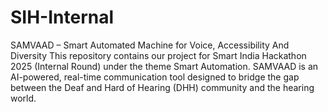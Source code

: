 # SIH-Internal
SAMVAAD – Smart Automated Machine for Voice, Accessibility And Diversity  This repository contains our project for Smart India Hackathon 2025 (Internal Round) under the theme Smart Automation. SAMVAAD is an AI-powered, real-time communication tool designed to bridge the gap between the Deaf and Hard of Hearing (DHH) community and the hearing world.
